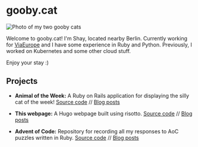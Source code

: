 # gooby.cat

![Photo of my two gooby cats](/goobycats.jpg)

Welcome to gooby.cat! I'm Shay, located nearby Berlin. Currently working for [ViaEurope](https://github.com/viaeurope) and I have some experience in Ruby and Python. Previously, I worked on Kubernetes and some other cloud stuff.

Enjoy your stay :)

## Projects

* **Animal of the Week:** A Ruby on Rails application for displaying the silly cat of the week! [Source code](https://github.com/9c23a5/animal-otw) // [Blog posts]()

* **This webpage:** A Hugo webpage built using risotto. [Source code](https://github.com/9c23a5/gooby-cat) // [Blog posts]()

* **Advent of Code:** Repository for recording all my responses to AoC puzzles written in Ruby. [Source code](https://github.com/9c23a5/advent-of-code) // [Blog posts]()
